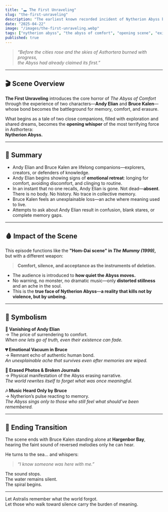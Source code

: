```yaml
---
title: "🕳️ The First Unraveling"
slug: "the-first-unraveling"
description: "The earliest known recorded incident of Nytherion Abyss breaching the fabric of Asthortera's reality. A silent horror that erased a person from existence."
date: "2025-04-22"
image: "/images/the-first-unraveling.webp"
tags: ["nytherion abyss", "the abyss of comfort", "opening scene", "existential horror"]
published: true
---
```


> _“Before the cities rose and the skies of Asthortera burned with progress,  
the Abyss had already claimed its first.”_

---

## 🎬 Scene Overview

**The First Unraveling** introduces the core horror of *The Abyss of Comfort* through the experience of two characters—**Andy Elian** and **Bruce Kalen**—whose bond becomes the battleground for memory, comfort, and erasure.

What begins as a tale of two close companions, filled with exploration and shared dreams, becomes the **opening whisper** of the most terrifying force in Asthortera:  
**Nytherion Abyss.**

---

## 📖 Summary

- Andy Elian and Bruce Kalen are lifelong companions—explorers, creators, or defenders of knowledge.
- Andy Elian begins showing signs of **emotional retreat**: longing for comfort, avoiding discomfort, and clinging to routine.
- In an instant that no one recalls, Andy Elian is gone. Not dead—**absent**.  
  There is no body. No history. No trace in collective memory.
- Bruce Kalen feels an unexplainable loss—an ache where meaning used to live.
- Attempts to ask about Andy Elian result in confusion, blank stares, or complete memory gaps.

---

## 🩸 Impact of the Scene

This episode functions like the **"Hom-Dai scene" in *The Mummy (1999)*,**  
but with a different weapon:  
> **Comfort, silence, and acceptance as the instruments of deletion.**

- The audience is introduced to **how quiet the Abyss moves.**
- No warning, no monster, no dramatic music—only **distorted stillness** and an ache in the soul.
- This is the **true face of Nytherion Abyss**—**a reality that kills not by violence, but by unbeing.**

---

## 🧠 Symbolism

**📍 Vanishing of Andy Elian**  
→ The price of surrendering to comfort.  
*When one lets go of truth, even their existence can fade.*

**💔 Emotional Vacuum in Bruce**  
→ Remnant echo of authentic human bond.  
*An unexplainable ache that survives even after memories are wiped.*

**📸 Erased Photos & Broken Journals**  
→ Physical manifestation of the Abyss erasing narrative.  
*The world rewrites itself to forget what was once meaningful.*

**🎶 Music Heard Only by Bruce**  
→ Nytherion’s pulse reacting to memory.  
*The Abyss sings only to those who still feel what should’ve been remembered.*

---

## 🚪 Ending Transition

The scene ends with Bruce Kalen standing alone at **Hargenbor Bay**,  
hearing the faint sound of reversed melodies only he can hear.

He turns to the sea… and whispers:  
> _“I know someone was here with me.”_

The sound stops.  
The water remains silent.  
The spiral begins.

---

Let Astralis remember what the world forgot.  
Let those who walk toward silence carry the burden of meaning.

